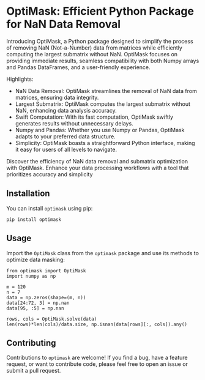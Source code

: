 # OptiMask: Efficient Python Package for NaN Data Removal

Introducing OptiMask, a Python package designed to simplify the process of removing NaN (Not-a-Number) data from matrices while efficiently computing the largest submatrix without NaN. OptiMask focuses on providing immediate results, seamless compatibility with both Numpy arrays and Pandas DataFrames, and a user-friendly experience.

Highlights:

- NaN Data Removal: OptiMask streamlines the removal of NaN data from matrices, ensuring data integrity.
- Largest Submatrix: OptiMask computes the largest submatrix without NaN, enhancing data analysis accuracy.
- Swift Computation: With its fast computation, OptiMask swiftly generates results without unnecessary delays.
- Numpy and Pandas: Whether you use Numpy or Pandas, OptiMask adapts to your preferred data structure.
- Simplicity: OptiMask boasts a straightforward Python interface, making it easy for users of all levels to navigate.

Discover the efficiency of NaN data removal and submatrix optimization with OptiMask. Enhance your data processing workflows with a tool that prioritizes accuracy and simplicity

## Installation

You can install `optimask` using pip:

```
pip install optimask
```

## Usage

Import the `OptiMask` class from the `optimask` package and use its methods to optimize data masking:

```
from optimask import OptiMask
import numpy as np

m = 120
n = 7
data = np.zeros(shape=(m, n))
data[24:72, 3] = np.nan
data[95, :5] = np.nan

rows, cols = OptiMask.solve(data)
len(rows)*len(cols)/data.size, np.isnan(data[rows][:, cols]).any()
```

## Contributing

Contributions to `optimask` are welcome! If you find a bug, have a feature request, or want to contribute code, please feel free to open an issue or submit a pull request.
